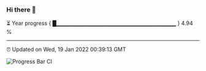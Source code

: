 ### Hi there 👋

⏳ Year progress { █▁▁▁▁▁▁▁▁▁▁▁▁▁▁▁▁▁▁▁▁▁▁▁▁▁▁▁▁▁ } 4.94 %

---

⏰ Updated on Wed, 19 Jan 2022 00:39:13 GMT

![Progress Bar CI](https://github.com/liununu/liununu/workflows/Progress%20Bar%20CI/badge.svg)

